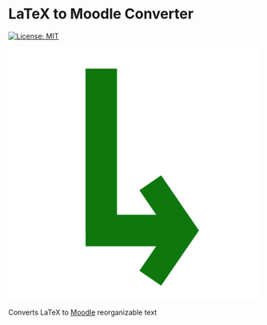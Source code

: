 # LaTeX to Moodle Converter

[![License: MIT](https://img.shields.io/badge/License-MIT-blue.svg)](https://opensource.org/licenses/MIT) 

![logo](logo.png)

Converts LaTeX to [Moodle](https://moodle.org/) reorganizable text

